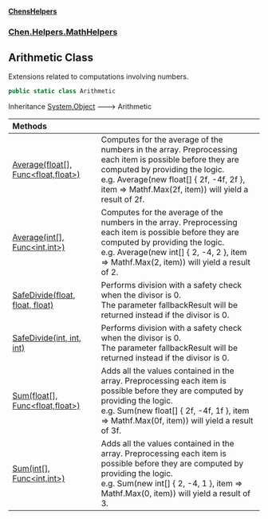 
#### [ChensHelpers](index 'index')

### [Chen.Helpers.MathHelpers](Chen_Helpers_MathHelpers 'Chen.Helpers.MathHelpers')

## Arithmetic Class
Extensions related to computations involving numbers.  
```csharp
public static class Arithmetic
```

Inheritance [System.Object](https://docs.microsoft.com/en-us/dotnet/api/System.Object 'System.Object') &#129106; Arithmetic  

| Methods | |
| :--- | :--- |
| [Average(float[], Func&lt;float,float&gt;)](Chen_Helpers_MathHelpers_Arithmetic_Average(float___System_Func_float_float_) 'Chen.Helpers.MathHelpers.Arithmetic.Average(float[], System.Func&lt;float,float&gt;)') | Computes for the average of the numbers in the array. Preprocessing each item is possible before they are computed by providing the logic.<br/>e.g. Average(new float[] { 2f, -4f, 2f }, item => Mathf.Max(2f, item)) will yield a result of 2f.<br/> |
| [Average(int[], Func&lt;int,int&gt;)](Chen_Helpers_MathHelpers_Arithmetic_Average(int___System_Func_int_int_) 'Chen.Helpers.MathHelpers.Arithmetic.Average(int[], System.Func&lt;int,int&gt;)') | Computes for the average of the numbers in the array. Preprocessing each item is possible before they are computed by providing the logic.<br/>e.g. Average(new int[] { 2, -4, 2 }, item => Mathf.Max(2, item)) will yield a result of 2.<br/> |
| [SafeDivide(float, float, float)](Chen_Helpers_MathHelpers_Arithmetic_SafeDivide(float_float_float) 'Chen.Helpers.MathHelpers.Arithmetic.SafeDivide(float, float, float)') | Performs division with a safety check when the divisor is 0.<br/>The parameter fallbackResult will be returned instead if the divisor is 0.<br/> |
| [SafeDivide(int, int, int)](Chen_Helpers_MathHelpers_Arithmetic_SafeDivide(int_int_int) 'Chen.Helpers.MathHelpers.Arithmetic.SafeDivide(int, int, int)') | Performs division with a safety check when the divisor is 0.<br/>The parameter fallbackResult will be returned instead if the divisor is 0.<br/> |
| [Sum(float[], Func&lt;float,float&gt;)](Chen_Helpers_MathHelpers_Arithmetic_Sum(float___System_Func_float_float_) 'Chen.Helpers.MathHelpers.Arithmetic.Sum(float[], System.Func&lt;float,float&gt;)') | Adds all the values contained in the array. Preprocessing each item is possible before they are computed by providing the logic.<br/>e.g. Sum(new float[] { 2f, -4f, 1f }, item => Mathf.Max(0f, item)) will yield a result of 3f.<br/> |
| [Sum(int[], Func&lt;int,int&gt;)](Chen_Helpers_MathHelpers_Arithmetic_Sum(int___System_Func_int_int_) 'Chen.Helpers.MathHelpers.Arithmetic.Sum(int[], System.Func&lt;int,int&gt;)') | Adds all the values contained in the array. Preprocessing each item is possible before they are computed by providing the logic.<br/>e.g. Sum(new int[] { 2, -4, 1 }, item => Mathf.Max(0, item)) will yield a result of 3.<br/> |
